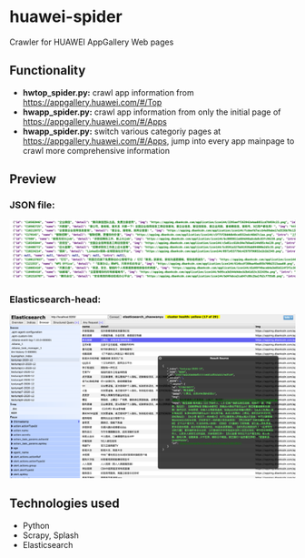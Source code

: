 # huawei-spider
 Crawler for HUAWEI AppGallery Web pages
 
 
## Functionality
- **hwtop_spider.py:** crawl app information from https://appgallery.huawei.com/#/Top
- **hwapp_spider.py:** crawl app information from only the initial page of https://appgallery.huawei.com/#/Apps
- **hwapp_spider.py:** switch various categoriy pages at https://appgallery.huawei.com/#/Apps, jump into every app mainpage to crawl more comprehensive information 

## Preview


### JSON file:
![](https://raw.githubusercontent.com/wy-go/huawei-spider/main/readme-files/json-data.png)

### Elasticsearch-head:
![](https://raw.githubusercontent.com/wy-go/huawei-spider/main/readme-files/es-head-data.png)


## Technologies used
- Python
- Scrapy, Splash
- Elasticsearch


